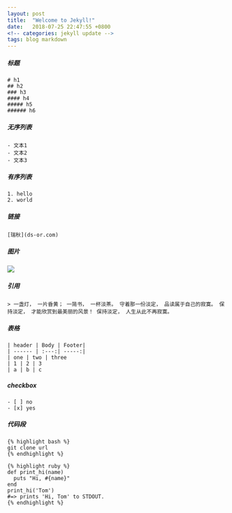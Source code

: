 ```yaml
---
layout: post
title:  "Welcome to Jekyll!"
date:   2018-07-25 22:47:55 +0800
<!-- categories: jekyll update -->
tags: blog markdown
---
```

##### 标题
```
# h1
## h2
### h3
#### h4
##### h5
###### h6
```
##### 无序列表
```
- 文本1
- 文本2
- 文本3
```
##### 有序列表
```
1. hello
2. world
```
##### 链接
```
[瑞秋](ds-or.com)
```
##### 图片
![](cdn.ds-or.com/web/default.jpg)
##### 引用
```
> 一盏灯， 一片昏黄； 一简书， 一杯淡茶。 守着那一份淡定， 品读属于自己的寂寞。 保持淡定， 才能欣赏到最美丽的风景！ 保持淡定， 人生从此不再寂寞。
```
##### 表格
```
| header | Body | Footer|
| ------ | :---:| -----:|
| one | two | three
| 1 | 2 | 3
| a | b | c
```
##### checkbox
```
- [ ] no
- [x] yes
```
##### 代码段
```
{% highlight bash %}
git clone url
{% endhighlight %}

{% highlight ruby %}
def print_hi(name)
  puts "Hi, #{name}"
end
print_hi('Tom')
#=> prints 'Hi, Tom' to STDOUT.
{% endhighlight %}
```
